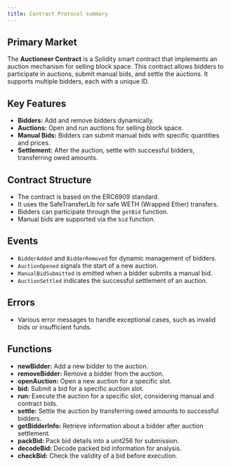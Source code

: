 ```yaml
---
title: Contract Protocol summary
---
```


## Primary Market

The **Auctioneer Contract** is a Solidity smart contract that implements an
auction mechanism for selling block space. This contract allows bidders to
participate in auctions, submit manual bids, and settle the auctions. It
supports multiple bidders, each with a unique ID.

## Key Features

-   **Bidders:** Add and remove bidders dynamically.
-   **Auctions:** Open and run auctions for selling block space.
-   **Manual Bids:** Bidders can submit manual bids with specific quantities and
    prices.
-   **Settlement:** After the auction, settle with successful bidders,
    transferring owed amounts.

## Contract Structure

-   The contract is based on the ERC6909 standard.
-   It uses the SafeTransferLib for safe WETH (Wrapped Ether) transfers.
-   Bidders can participate through the `getBid` function.
-   Manual bids are supported via the `bid` function.

## Events

-   `BidderAdded` and `BidderRemoved` for dynamic management of bidders.
-   `AuctionOpened` signals the start of a new auction.
-   `ManualBidSubmitted` is emitted when a bidder submits a manual bid.
-   `AuctionSettled` indicates the successful settlement of an auction.

## Errors

-   Various error messages to handle exceptional cases, such as invalid bids or
    insufficient funds.

## Functions

-   **newBidder:** Add a new bidder to the auction.
-   **removeBidder:** Remove a bidder from the auction.
-   **openAuction:** Open a new auction for a specific slot.
-   **bid:** Submit a bid for a specific auction slot.
-   **run:** Execute the auction for a specific slot, considering manual and
    contract bids.
-   **settle:** Settle the auction by transferring owed amounts to successful
    bidders.
-   **getBidderInfo:** Retrieve information about a bidder after auction
    settlement.
-   **packBid:** Pack bid details into a uint256 for submission.
-   **decodeBid:** Decode packed bid information for analysis.
-   **checkBid:** Check the validity of a bid before execution.
